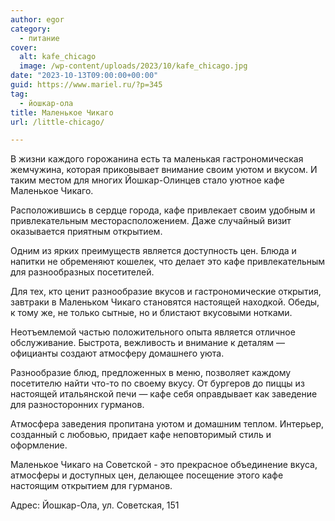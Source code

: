 ```yaml
---
author: egor
category:
  - питание
cover:
  alt: kafe_chicago
  image: /wp-content/uploads/2023/10/kafe_chicago.jpg
date: "2023-10-13T09:00:00+00:00"
guid: https://www.mariel.ru/?p=345
tag:
  - йошкар-ола
title: Маленькое Чикаго
url: /little-chicago/

---
```

В жизни каждого горожанина есть та маленькая гастрономическая жемчужина, которая приковывает внимание своим уютом и вкусом. И таким местом для многих Йошкар-Олинцев стало уютное кафе Маленькое Чикаго.

Расположившись в сердце города, кафе привлекает своим удобным и привлекательным месторасположением. Даже случайный визит оказывается приятным открытием.

Одним из ярких преимуществ является доступность цен. Блюда и напитки не обременяют кошелек, что делает это кафе привлекательным для разнообразных посетителей.

Для тех, кто ценит разнообразие вкусов и гастрономические открытия, завтраки в Маленьком Чикаго становятся настоящей находкой. Обеды, к тому же, не только сытные, но и блистают вкусовыми нотками.

Неотъемлемой частью положительного опыта является отличное обслуживание. Быстрота, вежливость и внимание к деталям — официанты создают атмосферу домашнего уюта.

Разнообразие блюд, предложенных в меню, позволяет каждому посетителю найти что-то по своему вкусу. От бургеров до пиццы из настоящей итальянской печи — кафе себя оправдывает как заведение для разносторонних гурманов.

Атмосфера заведения пропитана уютом и домашним теплом. Интерьер, созданный с любовью, придает кафе неповторимый стиль и оформление.

Маленькое Чикаго на Советской \- это прекрасное объединение вкуса, атмосферы и доступных цен, делающее посещение этого кафе настоящим открытием для гурманов.

Адрес: Йошкар-Ола, ул. Советская, 151
